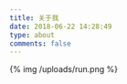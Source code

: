 ```yaml
---
title: 关于我
date: 2018-06-22 14:28:49
type: about
comments: false
---
```

{% img /uploads/run.png %}

